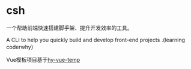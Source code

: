 # csh

 一个帮助前端快速搭建脚手架、提升开发效率的工具。


 A CLI  to help you quickly build and develop front-end projects .(learning coderwhy）

Vue模板项目基于[hy-vue-temp](https://github.com/coderwhy/hy-vue-temp)


